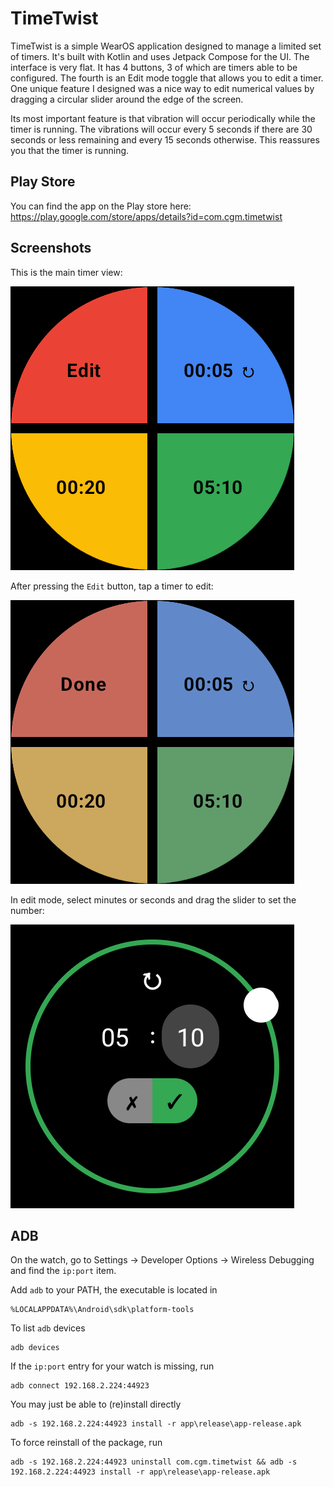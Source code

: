 # TimeTwist

TimeTwist is a simple WearOS application designed to manage a limited set of timers. It's built with Kotlin and uses Jetpack Compose for the UI. The interface is very flat. It has 4 buttons, 3 of which are timers able to be configured. The fourth is an Edit mode toggle that allows you to edit a timer. One unique feature I designed was a nice way to edit numerical values by dragging a circular slider around the edge of the screen.

Its most important feature is that vibration will occur periodically while the timer is running. The vibrations will occur every 5 seconds if there are 30 seconds or less remaining and every 15 seconds otherwise. This reassures you that the timer is running. 

## Play Store

You can find the app on the Play store here: https://play.google.com/store/apps/details?id=com.cgm.timetwist

## Screenshots

This is the main timer view:

![Main Screen](screenshots/01_main.png)

After pressing the `Edit` button, tap a timer to edit:

![Select Timer To Edit](screenshots/02_edit.png)

In edit mode, select minutes or seconds and drag the slider to set the number:

![Set Time](screenshots/03_edit.png)


## ADB

On the watch, go to Settings -> Developer Options -> Wireless Debugging and find the `ip:port` item.

Add `adb` to your PATH, the executable is located in
```
%LOCALAPPDATA%\Android\sdk\platform-tools
```

To list `adb` devices
```
adb devices
```

If the `ip:port` entry for your watch is missing, run
```
adb connect 192.168.2.224:44923 
```

You may just be able to (re)install directly
```
adb -s 192.168.2.224:44923 install -r app\release\app-release.apk
```

To force reinstall of the package, run
```
adb -s 192.168.2.224:44923 uninstall com.cgm.timetwist && adb -s 192.168.2.224:44923 install -r app\release\app-release.apk
```
